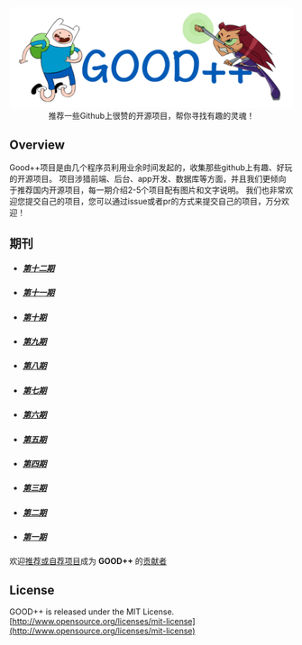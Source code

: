 <p align="center">
  <img src="./images/logo.png" width="660"/>
  <br>推荐一些Github上很赞的开源项目，帮你寻找有趣的灵魂！
</p>

## Overview

Good++项目是由几个程序员利用业余时间发起的，收集那些github上有趣、好玩的开源项目。
项目涉猎前端、后台、app开发、数据库等方面，并且我们更倾向于推荐国内开源项目，每一期介绍2-5个项目配有图片和文字说明。
我们也非常欢迎您提交自己的项目，您可以通过issue或者pr的方式来提交自己的项目，万分欢迎！

## 期刊

* ##### [第十二期](./content/12.md)
* ##### [第十一期](./content/11.md)
* ##### [第十期](./content/10.md)
* ##### [第九期](./content/09.md)
* ##### [第八期](./content/08.md)
* ##### [第七期](./content/07.md)
* ##### [第六期](./content/06.md)
* ##### [第五期](./content/05.md)
* ##### [第四期](./content/04.md)
* ##### [第三期](./content/03.md)
* ##### [第二期](./content/02.md)
* ##### [第一期](./content/01.md)

欢迎[推荐或自荐项目](https://github.com/DeformedSteel/good/issues/new)成为 **GOOD++** 的[贡献者](https://github.com/DeformedSteel/good/blob/master/contributors.md)


## License
GOOD++ is released under the MIT License. [http://www.opensource.org/licenses/mit-license](http://www.opensource.org/licenses/mit-license)
